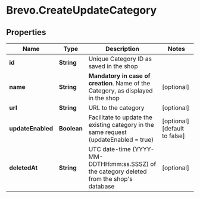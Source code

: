 # Brevo.CreateUpdateCategory

## Properties
Name | Type | Description | Notes
------------ | ------------- | ------------- | -------------
**id** | **String** | Unique Category ID as saved in the shop  | 
**name** | **String** | **Mandatory in case of creation**. Name of the Category, as displayed in the shop  | [optional] 
**url** | **String** | URL to the category | [optional] 
**updateEnabled** | **Boolean** | Facilitate to update the existing category in the same request (updateEnabled = true) | [optional] [default to false]
**deletedAt** | **String** | UTC date-time (YYYY-MM-DDTHH:mm:ss.SSSZ) of the category deleted from the shop's database | [optional] 


